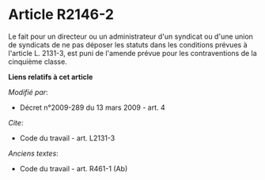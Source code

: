 # Article R2146-2

Le fait pour un directeur ou un administrateur d'un syndicat ou d'une union de syndicats de ne pas déposer les statuts dans
les conditions prévues à l'article L. 2131-3, est puni de l'amende prévue pour les contraventions de la cinquième classe.

**Liens relatifs à cet article**

_Modifié par_:

  - Décret n°2009-289 du 13 mars 2009 - art. 4

_Cite_:

  - Code du travail - art. L2131-3

_Anciens textes_:

  - Code du travail - art. R461-1 (Ab)
